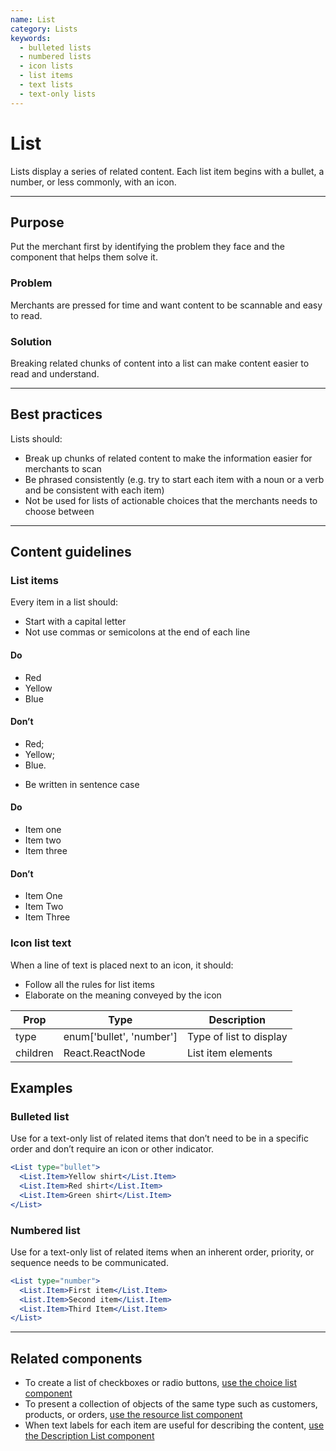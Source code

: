 ```yaml
---
name: List
category: Lists
keywords:
  - bulleted lists
  - numbered lists
  - icon lists
  - list items
  - text lists
  - text-only lists
---
```


# List

Lists display a series of related content. Each list item begins with a
bullet, a number, or less commonly, with an icon.

---

## Purpose

Put the merchant first by identifying the problem they face and the component that helps them solve it.

### Problem

Merchants are pressed for time and want content to be scannable and easy to
read.

### Solution

Breaking related chunks of content into a list can make content easier to read
and understand.

---

## Best practices
Lists should:

* Break up chunks of related content to make the information easier for
merchants to scan
* Be phrased consistently (e.g. try to start each item with a noun or a
  verb and be consistent with each item)
* Not be used for lists of actionable choices that the merchants needs to choose between

---

## Content guidelines

### List items

Every item in a list should:

* Start with a capital letter
* Not use commas or semicolons at the end of each line

<!-- usagelist -->
#### Do
- Red
- Yellow
- Blue

#### Don’t
- Red;
- Yellow;
- Blue.
<!-- end -->

- Be written in sentence case

<!-- usagelist -->
#### Do
- Item one
- Item two
- Item three

#### Don’t
- Item One
- Item Two
- Item Three
<!-- end -->

### Icon list text

When a line of text is placed next to an icon, it should:
* Follow all the rules for list items
* Elaborate on the meaning conveyed by the icon

| Prop | Type | Description |
| ---- | ---- | ----------- |
| type | enum['bullet', 'number'] | Type of list to display |
| children | React.ReactNode | List item elements |

## Examples

### Bulleted list

Use for a text-only list of related items that don’t need to be in a specific order and don’t require an icon or other indicator.

```jsx
<List type="bullet">
  <List.Item>Yellow shirt</List.Item>
  <List.Item>Red shirt</List.Item>
  <List.Item>Green shirt</List.Item>
</List>
```

### Numbered list

Use for a text-only list of related items when an inherent order, priority, or sequence needs to be communicated.

```jsx
<List type="number">
  <List.Item>First item</List.Item>
  <List.Item>Second item</List.Item>
  <List.Item>Third Item</List.Item>
</List>
```

---

## Related components

* To create a list of checkboxes or radio buttons, [use the choice list component](/components/forms/choice-list)
* To present a collection of objects of the same type such as customers, products, or orders, [use the resource list component](/components/lists/resource-list)
* When text labels for each item are useful for describing the content, [use the Description List component](/components/lists/description-list)
